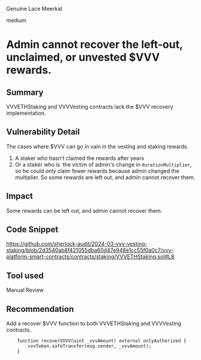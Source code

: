 Genuine Lace Meerkat

medium

# Admin cannot recover the left-out, unclaimed, or unvested $VVV rewards.


## Summary
VVVETHStaking and VVVVesting contracts lack the $VVV recovery implementation.


## Vulnerability Detail


The cases where $VVV can go in vain in the vesting and staking rewards.
1. A staker who hasn't claimed the rewards after years
2. Or a staker who is  the victim of admin's change in `durationMultiplier`, so he could only claim fewer rewards because admin changed the multiplier. So some rewards are left out, and admin cannot recover them.


## Impact
Some rewards can be left out, and admin cannot recover them.


## Code Snippet

https://github.com/sherlock-audit/2024-03-vvv-vesting-staking/blob/2d3540ab8f421055dba60d47e948e1cc55f0a0c7/vvv-platform-smart-contracts/contracts/staking/VVVETHStaking.sol#L8

## Tool used


Manual Review


## Recommendation


Add a recover $VVV function to both VVVETHStaking and VVVVesting contracts.


```solidity
    function recoverVVVV(uint _vvvAmount) external onlyAuthorized {
        vvvToken.safeTransfer(msg.sender, _vvvAmount);
    }
```